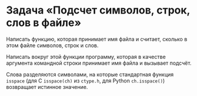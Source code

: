 # Задача «Подсчет символов, строк, слов в файле»

Написать функцию, которая принимает имя файла и считает, сколько в этом файле символов, строк и слов.

Написать вокруг этой функции программу, которая в качестве аргумента командной строки принимает имя файла и вызывает подсчёт.

Слова разделяются символами, на которые стандартная функция `isspace` (для C `isspace(ch)` из `ctype.h`, для Python `ch.isspace()`) возвращает истинное значение.
